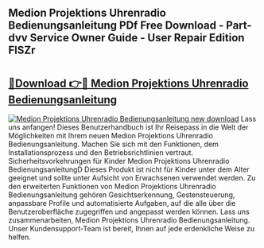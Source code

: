 ## Medion Projektions Uhrenradio Bedienungsanleitung PDf Free Download - Part-dvv Service Owner Guide - User Repair Edition FlSZr

# <h2><a href="http://df62i9.blite.top/?on=Medion+Projektions+Uhrenradio+Bedienungsanleitung">🔗Download 👉🔴 Medion Projektions Uhrenradio Bedienungsanleitung</a></h2>

[![Medion Projektions Uhrenradio Bedienungsanleitung new download](https://i.imgur.com/lujVjoI.png)](http://df62i9.blite.top/?on=Medion+Projektions+Uhrenradio+Bedienungsanleitung)
Lass uns anfangen! Dieses Benutzerhandbuch ist Ihr Reisepass in die Welt der Möglichkeiten mit Ihrem neuen Medion Projektions Uhrenradio Bedienungsanleitung. Machen Sie sich mit den Funktionen, dem Installationsprozess und den Betriebsrichtlinien vertraut. Sicherheitsvorkehrungen für Kinder Medion Projektions Uhrenradio BedienungsanleitungD Dieses Produkt ist nicht für Kinder unter dem Alter geeignet und sollte unter Aufsicht von Erwachsenen verwendet werden. Zu den erweiterten Funktionen von Medion Projektions Uhrenradio Bedienungsanleitung gehören Gesichtserkennung, Gestensteuerung, anpassbare Profile und automatisierte Aufgaben, auf die alle über die Benutzeroberfläche zugegriffen und angepasst werden können. Lass uns zusammenarbeiten, Medion Projektions Uhrenradio Bedienungsanleitung. Unser Kundensupport-Team ist bereit, Ihnen auf jede erdenkliche Weise zu helfen.

